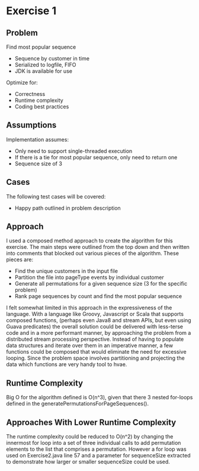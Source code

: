 Exercise 1
==========

Problem
-------

Find most popular sequence
* Sequence by customer in time 
* Serialized to logfile, FIFO
* JDK is available for use

Optimize for:
* Correctness
* Runtime complexity
* Coding best practices

Assumptions
-----------

Implementation assumes:
* Only need to support single-threaded execution
* If there is a tie for most popular sequence, only need to return one
* Sequence size of 3


Cases
-----

The following test cases will be covered:
* Happy path outlined in problem description

Approach
--------

I used a composed method approach to create the algorithm for this exercise.  The main steps were outlined from the top 
down and then written into comments that blocked out various pieces of the algorithm.  These pieces are:
* Find the unique customers in the input file
* Partition the file into pageType events by individual customer
* Generate all permutations for a given sequence size (3 for the specific problem)
* Rank page sequences by count and find the most popular sequence

I felt somewhat limited in this approach in the expressiveness of the language.  With a language like Groovy, Javascript
or Scala that supports composed functions, (perhaps even Java8 and stream APIs, but even using Guava predicates) the 
overall solution could be delivered with less-terse code and in a more performant manner, by approaching the problem 
from a distributed stream processing perspective.  Instead of having to populate data structures and iterate over them 
in an imperative manner, a few functions could be composed that would eliminate the need for excessive looping.  Since 
the problem space involves partitioning and projecting the data which functions are very handy tool to hvae.

Runtime Complexity
------------------

Big O for the algorithm defined is O(n^3), given that there 3 nested for-loops defined in the 
generatePermutationsForPageSequences().  

Approaches With Lower Runtime Complexity
----------------------------------------

The runtime complexity could be reduced to O(n^2) by changing the innermost for loop into a 
set of three individual calls to add permutation elements to the list that comprises a permutation.  However a for loop 
was used on Exercise2.java line 57 and a parameter for sequenceSize extracted to demonstrate how larger or smaller 
sequenceSize could be used. 